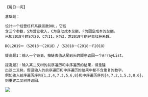 ## 
```
【每日一问】

基础题：
 
设计一个经营杠杆系数函数DOL，它包
含三个参数，S为营业收入，C为变动成本总额，F为固定成本的总额。
已知2018年的S为20，C为11，F为3，求2019年的经营杠杆系数。
 
DOL2019＝（S2018－C2018）/（S2018－C2018－F2018）

提高题1：输入一个链表，按链表值从尾到头的顺序返回一个ArrayList。

提高题2：输入某二叉树的前序遍历和中序遍历的结果，请重建
出该二叉树。假设输入的前序遍历和中序遍历的结果中都不含重复的数字。
例如输入前序遍历序列{1,2,4,7,3,5,6,8}和中序遍历序列{4,7,2,1,5,3,8,6}，
则重建二叉树并返回。

```



![](https://w.wallhaven.cc/full/ox/wallhaven-oxl517.jpg)